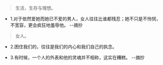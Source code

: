 >生活，生存与理想。

- 1.对于依然爱她而她已不爱的男人，女人往往比谁都残忍；她不只是不怜悯，不宽容，更会疯狂地羞辱他。 --摘抄

>女人。

- 2.困住我们的，往往是我们的内心和我们自己的执念。

- 3.有时候，一个人的外表和他的灵魂并不相称，这实在糟糕。 --摘抄
